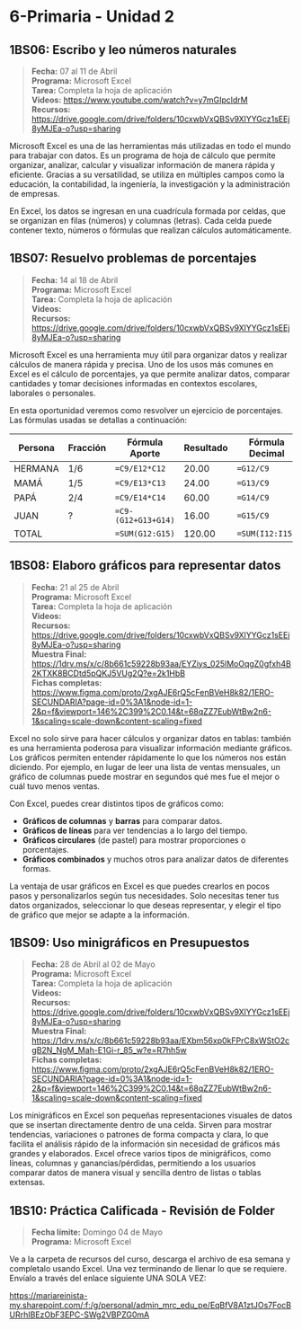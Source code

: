 # 6-Primaria - Unidad 2

## 1BS06: Escribo y leo números naturales

> <i class="bi bi-calendar"></i> **Fecha:** 07 al 11 de Abril<br><i class="bi bi-laptop"></i> **Programa:** Microsoft Excel <br><i class="bi bi-clipboard-check"></i> **Tarea:** Completa la hoja de aplicación<br><i class="bi bi-youtube txt-red"></i> **Videos:** https://www.youtube.com/watch?v=y7mGIpcldrM<br> <i class="bi bi-backpack"></i> **Recursos:** https://drive.google.com/drive/folders/10cxwbVxQBSv9XlYYGcz1sEEj8yMJEa-o?usp=sharing

Microsoft Excel es una de las herramientas más utilizadas en todo el mundo para trabajar con datos. Es un programa de hoja de cálculo que permite organizar, analizar, calcular y visualizar información de manera rápida y eficiente. Gracias a su versatilidad, se utiliza en múltiples campos como la educación, la contabilidad, la ingeniería, la investigación y la administración de empresas.

En Excel, los datos se ingresan en una cuadrícula formada por celdas, que se organizan en filas (números) y columnas (letras). Cada celda puede contener texto, números o fórmulas que realizan cálculos automáticamente.

## 1BS07: Resuelvo problemas de porcentajes

> <i class="bi bi-calendar"></i> **Fecha:** 14 al 18 de Abril<br><i class="bi bi-laptop"></i> **Programa:** Microsoft Excel <br><i class="bi bi-clipboard-check"></i> **Tarea:** Completa la hoja de aplicación<br><i class="bi bi-youtube txt-red"></i> **Videos:** <br> <i class="bi bi-backpack"></i> **Recursos:** https://drive.google.com/drive/folders/10cxwbVxQBSv9XlYYGcz1sEEj8yMJEa-o?usp=sharing

Microsoft Excel es una herramienta muy útil para organizar datos y realizar cálculos de manera rápida y precisa. Uno de los usos más comunes en Excel es el cálculo de porcentajes, ya que permite analizar datos, comparar cantidades y tomar decisiones informadas en contextos escolares, laborales o personales.

En esta oportunidad veremos como resvolver un ejercicio de porcentajes. Las fórmulas usadas se detallas a continuación:

| Persona | Fracción | Fórmula Aporte | Resultado | Fórmula Decimal | Resultado | Fórmula Porcentaje | Resultado |
|---------|----------|----------------|-----------|----------------|-----------|-------------------|-----------|
| HERMANA | 1/6 | `=C9/E12*C12` | 20.00 | `=G12/C9` | 0.1667 | `=I12` | 16.67% |
| MAMÁ | 1/5 | `=C9/E13*C13` | 24.00 | `=G13/C9` | 0.2000 | `=I13` | 20.00% |
| PAPÁ | 2/4 | `=C9/E14*C14` | 60.00 | `=G14/C9` | 0.5000 | `=I14` | 50.00% |
| JUAN | ? | `=C9-(G12+G13+G14)` | 16.00 | `=G15/C9` | 0.1333 | `=I15` | 13.33% |
| TOTAL | | `=SUM(G12:G15)` | 120.00 | `=SUM(I12:I15)` | 1.0000 | `=SUM(I12:I15)` | 100.00% |



## 1BS08: Elaboro gráficos para representar datos

> <i class="bi bi-calendar"></i> **Fecha:** 21 al 25 de Abril<br><i class="bi bi-laptop"></i> **Programa:** Microsoft Excel <br><i class="bi bi-clipboard-check"></i> **Tarea:** Completa la hoja de aplicación<br><i class="bi bi-youtube txt-red"></i> **Videos:** <br> <i class="bi bi-backpack"></i> **Recursos:** https://drive.google.com/drive/folders/10cxwbVxQBSv9XlYYGcz1sEEj8yMJEa-o?usp=sharing <br> <i class="bi bi-laptop"></i> **Muestra Final:** https://1drv.ms/x/c/8b661c59228b93aa/EYZiys_025lMoOqgZ0gfxh4B2KTXK8BCDtd5pQKJ5VUg2Q?e=2k1HbB <br> <i class="bi bi-file-check"></i> **Fichas completas:** https://www.figma.com/proto/2xgAJE6rQ5cFenBVeH8k82/1ERO-SECUNDARIA?page-id=0%3A1&node-id=1-2&p=f&viewport=146%2C399%2C0.14&t=68qZZ7EubWtBw2n6-1&scaling=scale-down&content-scaling=fixed

Excel no solo sirve para hacer cálculos y organizar datos en tablas: también es una herramienta poderosa para visualizar información mediante gráficos. Los gráficos permiten entender rápidamente lo que los números nos están diciendo. Por ejemplo, en lugar de leer una lista de ventas mensuales, un gráfico de columnas puede mostrar en segundos qué mes fue el mejor o cuál tuvo menos ventas.

Con Excel, puedes crear distintos tipos de gráficos como:

- **Gráficos de columnas** y **barras** para comparar datos.
- **Gráficos de líneas** para ver tendencias a lo largo del tiempo.
- **Gráficos circulares** (de pastel) para mostrar proporciones o porcentajes.
- **Gráficos combinados** y muchos otros para analizar datos de diferentes formas.

La ventaja de usar gráficos en Excel es que puedes crearlos en pocos pasos y personalizarlos según tus necesidades. Solo necesitas tener tus datos organizados, seleccionar lo que deseas representar, y elegir el tipo de gráfico que mejor se adapte a la información.

## 1BS09: Uso minigráficos en Presupuestos

> <i class="bi bi-calendar"></i> **Fecha:** 28 de Abril al 02 de Mayo<br><i class="bi bi-laptop"></i> **Programa:** Microsoft Excel <br><i class="bi bi-clipboard-check"></i> **Tarea:** Completa la hoja de aplicación<br><i class="bi bi-youtube txt-red"></i> **Videos:** <br> <i class="bi bi-backpack"></i> **Recursos:** https://drive.google.com/drive/folders/10cxwbVxQBSv9XlYYGcz1sEEj8yMJEa-o?usp=sharing <br> <i class="bi bi-laptop"></i> **Muestra Final:** https://1drv.ms/x/c/8b661c59228b93aa/EXbm56xp0kFPrC8xWStO2cgB2N_NgM_Mah-E1Gi-r_85_w?e=R7hh5w<br> <i class="bi bi-file-check"></i> **Fichas completas:** https://www.figma.com/proto/2xgAJE6rQ5cFenBVeH8k82/1ERO-SECUNDARIA?page-id=0%3A1&node-id=1-2&p=f&viewport=146%2C399%2C0.14&t=68qZZ7EubWtBw2n6-1&scaling=scale-down&content-scaling=fixed

Los minigráficos en Excel son pequeñas representaciones visuales de datos que se insertan directamente dentro de una celda. Sirven para mostrar tendencias, variaciones o patrones de forma compacta y clara, lo que facilita el análisis rápido de la información sin necesidad de gráficos más grandes y elaborados. Excel ofrece varios tipos de minigráficos, como líneas, columnas y ganancias/pérdidas, permitiendo a los usuarios comparar datos de manera visual y sencilla dentro de listas o tablas extensas.

<div class="currentTheme">

## 1BS10: Práctica Calificada - Revisión de Folder

> <i class="bi bi-calendar"></i> **Fecha límite:** Domingo 04 de Mayo<br><i class="bi bi-laptop"></i> **Programa:** Microsoft Excel<br>

Ve a la carpeta de recursos del curso, descarga el archivo de esa semana y completalo usando Excel. Una vez terminando de llenar lo que se requiere. Envíalo a través del enlace siguiente UNA SOLA VEZ:

https://mariareinista-my.sharepoint.com/:f:/g/personal/admin_mrc_edu_pe/EqBfV8A1ztJOs7FocBURrhIBEzObF3EPC-SWg2VBPZG0mA

</div>